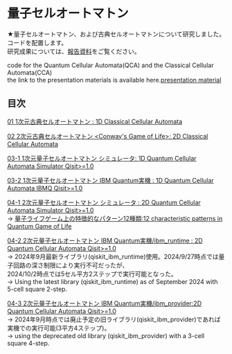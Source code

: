# 量子セルオートマトン

★量子セルオートマトン、および古典セルオートマトンについて研究しました。コードを配置します。  
  研究成果については、[報告資料](../2024-B-06-final-report-quantum-computing.pdf)をご覧ください。  
  
  code for the Quantum Cellular Automata(QCA) and the Classical Cellular Automata(CCA)  
  the link to the presentation materials is available here.[presentation material](../2024-B-06-final-report-quantum-computing.pdf)  

## 目次

[01 1次元古典セルオートマトン <ECA> : 1D Classical Cellular Automata](./CCA_in_1dim_ECA.ipynb)

[02 2次元古典セルオートマトン <Conway's Game of Life>: 2D Classical Cellular Automata](./CCA_in_2dim_GameOfLife.ipynb)

[03-1 1次元量子セルオートマトン <qECA> シミュレータ: 1D Quantum Cellular Automata Simulator Qisit>=1.0](./QCA_in_1dim_sim_MPS.ipynb)

[03-2 1次元量子セルオートマトン <qECA> IBM Quantum実機   : 1D Quantum Cellular Automata IBMQ Qisit>=1.0](./QCA_in_1dim_IBMQ.ipynb)

[04-1 2次元量子セルオートマトン <Quantum Game of Life> シミュレータ : 2D Quantum Cellular Automata Simulator Qisit>=1.0](./QCA_in_2dim_sim_MPS.ipynb)  
    -> [量子ライフゲーム上の特徴的なパターン12種類:12 characteristic patterns in Quantum Game of Life](./patternsInTheQGoL)  

[04-2 2次元量子セルオートマトン <Quantum Game of Life> IBM Quantum実機/ibm_runtime : 2D Quantum Cellular Automata Qisit>=1.0](./QCA_in_2dim_IBMQ_ibmRuntime.ipynb)  
    -> 2024年9月最新ライブラリ(qiskit_ibm_runtime)使用。2024/9/27時点では量子回路の深さ制限により実行不可だったが、  
       2024/10/2時点では5セル平方2ステップで実行可能となった。  
    -> Using the latest library (qiskit_ibm_runtime) as of September 2024 with 5-cell square 2-step.

[04-3 2次元量子セルオートマトン <Quantum Game of Life> IBM Quantum実機/ibm_provider:2D Quantum Cellular Automata Qisit>=1.0](./QCA_in_2dim_IBMQ_ibmProvider.ipynb)  
    -> 2024年9月時点では廃止予定の旧ライブラリ(qiskit_ibm_provider)であれば実機での実行可能(3平方4ステップ)。  
    -> using the deprecated old library (qiskit_ibm_provider) with a 3-cell square 4-step.  
